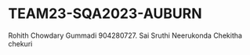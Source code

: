 # TEAM23-SQA2023-AUBURN
 Rohith Chowdary Gummadi 904280727.
 Sai Sruthi Neerukonda
 Chekitha chekuri
 
